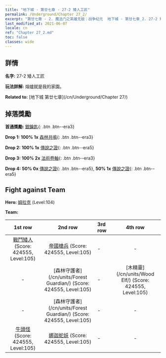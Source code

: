 ```yaml
---
title: "地下城 - 第廿七章 - 27-2 矮人工匠"
permalink: /Underground/Chapter 27_2/
excerpt: "第廿七章 - 2. 魔法门之英雄无敌：战争纪元  地下城 - 第廿七章_2. 27-2 矮人工匠"
last_modified_at: 2021-06-07
locale: cn
ref: "Chapter 27_2.md"
toc: false
classes: wide
---
```


## 詳情

 **名字:** 27-2 矮人工匠

 **玩法詳解:**       熔爐就是我的家園。

 **Related to:** [地下城 第廿七章](/cn/Underground/Chapter 27/)

## 掉落獎勵

 **首通獎勵:** [銀鑰匙](/cn/Items/con_693/){: .btn .btn--era3}

 **Drop 1:** **100% 1x** [森林共鳴](/cn/Items/her_465/){: .btn .btn--era3}

 **Drop 2:** **100% 1x** [傳說之證](/cn/Items/mat_102/){: .btn .btn--era5}

 **Drop 3:** **100% 2x** [法術卷軸](/cn/Items/con_694/){: .btn .btn--era3}

 **Drop 4:** **50% 0x** [傳說之證](/cn/Items/mat_95/){: .btn .btn--era5}, **50% 1x** [傳說之證](/cn/Items/mat_95/){: .btn .btn--era5}


## Fight against Team
 **Hero:** [姆拉克](/cn/heroes/Mullich/) (Level:104)

 **Team:**


  | 1st row | 2nd row | 3rd row | 4th row |
  |:----:|:----:|:----|:----:|
  | [戰鬥矮人](/cn/units/Dwarf/) (Score: 424555, Level:105)  | [帝國槍兵](/cn/units/Pikeman/) (Score: 424555, Level:105)  | - | - |
  | - | [森林守護者](/cn/units/Forest Guardian/) (Score: 424555, Level:105)  | - | [木精靈](/cn/units/Wood Elf/) (Score: 424555, Level:105)  |
  | - | [森林守護者](/cn/units/Forest Guardian/) (Score: 424555, Level:105)  | - | - |
  | [牛頭怪](/cn/units/Minotaur/) (Score: 424555, Level:105)  | [娜迦蛇妖](/cn/units/Naga/) (Score: 424555, Level:105)  | - | - |


